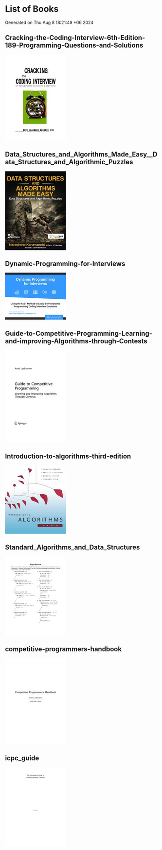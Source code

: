 # List of Books
Generated on Thu Aug  8 18:21:49 +06 2024

## Cracking-the-Coding-Interview-6th-Edition-189-Programming-Questions-and-Solutions
<img src="Thumbnails/Cracking-the-Coding-Interview-6th-Edition-189-Programming-Questions-and-Solutions-thumbnail.jpg" width="200px">

## Data_Structures_and_Algorithms_Made_Easy__Data_Structures_and_Algorithmic_Puzzles
<img src="Thumbnails/Data_Structures_and_Algorithms_Made_Easy__Data_Structures_and_Algorithmic_Puzzles-thumbnail.jpg" width="200px">

## Dynamic-Programming-for-Interviews
<img src="Thumbnails/Dynamic-Programming-for-Interviews-thumbnail.jpg" width="200px">

## Guide-to-Competitive-Programming-Learning-and-improving-Algorithms-through-Contests
<img src="Thumbnails/Guide-to-Competitive-Programming-Learning-and-improving-Algorithms-through-Contests-thumbnail.jpg" width="200px">

## Introduction-to-algorithms-third-edition
<img src="Thumbnails/Introduction-to-algorithms-third-edition-thumbnail.jpg" width="200px">

## Standard_Algorithms_and_Data_Structures
<img src="Thumbnails/Standard_Algorithms_and_Data_Structures-thumbnail.jpg" width="200px">

## competitive-programmers-handbook
<img src="Thumbnails/competitive-programmers-handbook-thumbnail.jpg" width="200px">

## icpc_guide
<img src="Thumbnails/icpc_guide-thumbnail.jpg" width="200px">

